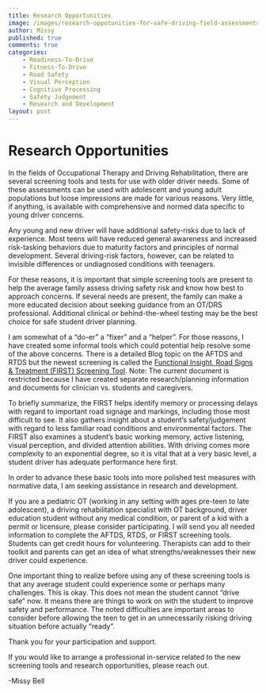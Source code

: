 ```yaml
---
title: Research Opportunities
image: /images/research-oppotunities-for-safe-driving-field-assessments.jpg
author: Missy
published: true
comments: true
categories: 
    - Readiness-To-Drive
    - Fitness-To-Drive
    - Road Safety
    - Visual Perception
    - Cognitive Processing
    - Safety Judgement
    - Research and Development
layout: post
---
```



# Research Opportunities

In the fields of Occupational Therapy and Driving Rehabilitation, there are several screening tools and tests for use with older driver needs. Some of these assessments can be used with adolescent and young adult populations but loose impressions are made for various reasons. Very little, if anything, is available with comprehensive and normed data specific to young driver concerns. 

Any young and new driver will have additional safety-risks due to lack of experience. Most teens will have reduced general awareness and increased risk-tasking behaviors due to maturity factors and principles of normal development.  Several driving-risk factors, however, can be related to invisible differences or undiagnosed conditions with teenagers. 

For these reasons, it is important that simple screening tools are present to help the average family assess driving safety risk and know how best to approach concerns. If several needs are present, the family can make a more educated decision about seeking guidance from an OT/DRS professional.  Additional clinical or behind-the-wheel testing may be the best choice for safe student driver planning. 

I am somewhat of a “do-er” a “fixer” and a “helper”. For those reasons, I have created some informal tools which could potential help resolve some of the above concerns. There is a detailed Blog topic on the AFTDS and RTDS but the newest screening is called the <a href="/resources">Functional Insight, Road Signs & Treatment (FIRST) Screening Tool</a>. Note: The current document is restricted because I have created separate research/planning information and documents for clinician vs. students and caregivers. 

To briefly summarize, the FIRST helps identify memory or processing delays with regard to important road signage and markings, including those most difficult to see. It also gathers insight about a student’s safety/judgement with regard to less familiar road conditions and environmental factors. The FIRST also examines a student’s basic working memory, active listening, visual perception, and divided attention abilities. With driving comes more complexity to an exponential degree, so it is vital that at a very basic level, a student driver has adequate performance here first. 

 In order to advance these basic tools into more polished test measures with normative data, I am seeking assistance in research and development. 

If you are a pediatric OT (working in any setting with ages pre-teen to late adolescent), a driving rehabilitation specialist with OT background, driver education student without any medical condition, or parent of a kid with a permit or licensure, please consider participating. I will send you all needed information to complete the AFTDS, RTDS, or FIRST screening tools. Students can get credit hours for volunteering. Therapists can add to their toolkit and parents can get an idea of what strengths/weaknesses their new driver could experience. 

One important thing to realize before using any of these screening tools is that any average student could experience some or perhaps many challenges. This is okay. This does not mean the student cannot “drive safe” now. It means there are things to work on with the student to improve safety and performance. The noted difficulties are important areas to consider before allowing the teen to get in an unnecessarily risking driving situation before actually “ready”. 

Thank you for your participation and support. 

If you would like to arrange a professional in-service related to the new screening tools and research opportunities, please reach out. 

-Missy Bell